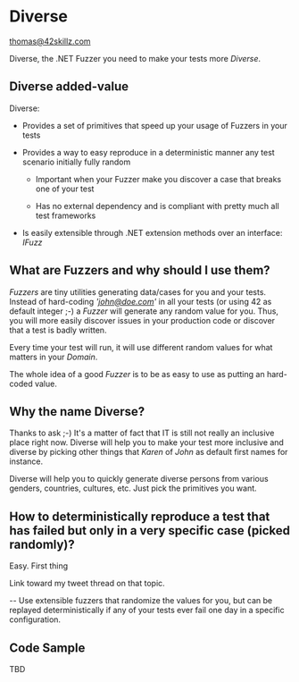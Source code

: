 # Diverse

thomas@42skillz.com

Diverse, the .NET Fuzzer you need to make your tests more *Diverse*.

## Diverse added-value

Diverse:

 - Provides a set of primitives that speed up your usage of Fuzzers in your tests

 - Provides a way to easy reproduce in a deterministic manner any test scenario initially fully random

	- Important when your Fuzzer make you discover a case that breaks one of your test
 
	- Has no external dependency and is compliant with pretty much all test frameworks

 - Is easily extensible through .NET extension methods over an interface: *IFuzz*


## What are Fuzzers and why should I use them?

*Fuzzers* are tiny utilities generating data/cases for you and your tests.
Instead of hard-coding *'john@doe.com'* in all your tests (or using 42 as default integer ;-)
a *Fuzzer* will generate any random value for you. Thus, you will more easily discover
issues in your production code or discover that a test is badly written.

Every time your test will run, it will use different random values for what matters in your *Domain*.

The whole idea of a good *Fuzzer* is to be as easy to use as putting an hard-coded value.


## Why the name Diverse?

Thanks to ask ;-) It's a matter of fact that IT is still not really an inclusive place right now.
Diverse will help you to make your test more inclusive and diverse by picking other things that *Karen* of *John* as default first names for instance.

Diverse will help you to quickly generate diverse persons from various genders, countries, cultures, etc.
Just pick the primitives you want.

## How to deterministically reproduce a test that has failed but only in a very specific case (picked randomly)?

Easy. First thing

Link toward my tweet thread on that topic.

-- Use extensible fuzzers that randomize the values for you, but can be replayed deterministically if any of your tests ever fail one day in a specific configuration.


## Code Sample

TBD







